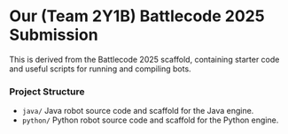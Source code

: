 # Our (Team 2Y1B) Battlecode 2025 Submission

This is derived from the Battlecode 2025 scaffold, containing starter code and useful scripts for running and compiling bots.

### Project Structure

- `java/`
   Java robot source code and scaffold for the Java engine. 
- `python/`
   Python robot source code and scaffold for the Python engine. 


